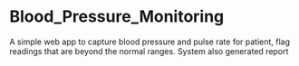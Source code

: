 # Blood_Pressure_Monitoring
A simple web app to capture blood pressure and pulse rate for patient, flag readings that are beyond the normal ranges. System also generated report
